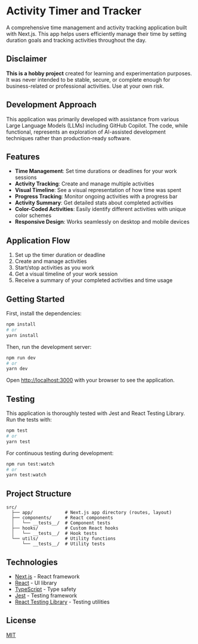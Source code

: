 # Activity Timer and Tracker

A comprehensive time management and activity tracking application built with Next.js. This app helps users efficiently manage their time by setting duration goals and tracking activities throughout the day.

## Disclaimer

**This is a hobby project** created for learning and experimentation purposes. It was never intended to be stable, secure, or complete enough for business-related or professional activities. Use at your own risk.

## Development Approach

This application was primarily developed with assistance from various Large Language Models (LLMs) including GitHub Copilot. The code, while functional, represents an exploration of AI-assisted development techniques rather than production-ready software.

## Features

- **Time Management**: Set time durations or deadlines for your work sessions
- **Activity Tracking**: Create and manage multiple activities
- **Visual Timeline**: See a visual representation of how time was spent
- **Progress Tracking**: Monitor ongoing activities with a progress bar
- **Activity Summary**: Get detailed stats about completed activities
- **Color-Coded Activities**: Easily identify different activities with unique color schemes
- **Responsive Design**: Works seamlessly on desktop and mobile devices

## Application Flow

1. Set up the timer duration or deadline
2. Create and manage activities
3. Start/stop activities as you work
4. Get a visual timeline of your work session
5. Receive a summary of your completed activities and time usage

## Getting Started

First, install the dependencies:

```bash
npm install
# or
yarn install
```

Then, run the development server:

```bash
npm run dev
# or
yarn dev
```

Open [http://localhost:3000](http://localhost:3000) with your browser to see the application.

## Testing

This application is thoroughly tested with Jest and React Testing Library. Run the tests with:

```bash
npm test
# or
yarn test
```

For continuous testing during development:

```bash
npm run test:watch
# or
yarn test:watch
```

## Project Structure

```
src/
  ├── app/            # Next.js app directory (routes, layout)
  ├── components/     # React components
  │   └── __tests__/  # Component tests
  ├── hooks/          # Custom React hooks
  │   └── __tests__/  # Hook tests
  └── utils/          # Utility functions
      └── __tests__/  # Utility tests
```

## Technologies

- [Next.js](https://nextjs.org/) - React framework
- [React](https://reactjs.org/) - UI library
- [TypeScript](https://www.typescriptlang.org/) - Type safety
- [Jest](https://jestjs.io/) - Testing framework
- [React Testing Library](https://testing-library.com/docs/react-testing-library/intro/) - Testing utilities

## License

[MIT](https://choosealicense.com/licenses/mit/)
